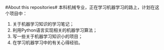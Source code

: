#About this repositories#
本科机械专业，正在学习机器学习的路上，计划在这个项目中：

1. 关于机器学习知识的学习笔记；
2. 利用Python语言实现相关的机器学习算法；
3. 写一些关于机器学习知识小的项目；
4. 在学习机器学习中的有关心得经验。